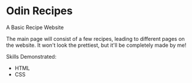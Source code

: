 # Odin Recipes

A Basic Recipe Website

The main page will consist of a few recipes, leading to different pages on the website. It won't look the prettiest, but it'll be completely made by me!

Skills Demonstrated:

- HTML
- CSS